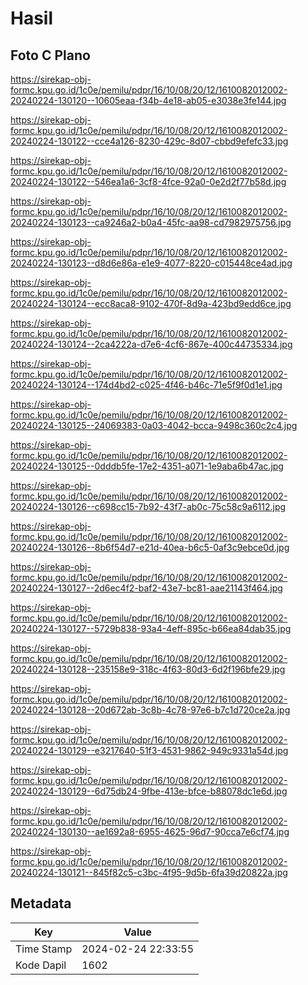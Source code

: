 # Hasil

## Foto C Plano

https://sirekap-obj-formc.kpu.go.id/1c0e/pemilu/pdpr/16/10/08/20/12/1610082012002-20240224-130120--10605eaa-f34b-4e18-ab05-e3038e3fe144.jpg

https://sirekap-obj-formc.kpu.go.id/1c0e/pemilu/pdpr/16/10/08/20/12/1610082012002-20240224-130122--cce4a126-8230-429c-8d07-cbbd9efefc33.jpg

https://sirekap-obj-formc.kpu.go.id/1c0e/pemilu/pdpr/16/10/08/20/12/1610082012002-20240224-130122--546ea1a6-3cf8-4fce-92a0-0e2d2f77b58d.jpg

https://sirekap-obj-formc.kpu.go.id/1c0e/pemilu/pdpr/16/10/08/20/12/1610082012002-20240224-130123--ca9246a2-b0a4-45fc-aa98-cd7982975756.jpg

https://sirekap-obj-formc.kpu.go.id/1c0e/pemilu/pdpr/16/10/08/20/12/1610082012002-20240224-130123--d8d6e86a-e1e9-4077-8220-c015448ce4ad.jpg

https://sirekap-obj-formc.kpu.go.id/1c0e/pemilu/pdpr/16/10/08/20/12/1610082012002-20240224-130124--ecc8aca8-9102-470f-8d9a-423bd9edd6ce.jpg

https://sirekap-obj-formc.kpu.go.id/1c0e/pemilu/pdpr/16/10/08/20/12/1610082012002-20240224-130124--2ca4222a-d7e6-4cf6-867e-400c44735334.jpg

https://sirekap-obj-formc.kpu.go.id/1c0e/pemilu/pdpr/16/10/08/20/12/1610082012002-20240224-130124--174d4bd2-c025-4f46-b46c-71e5f9f0d1e1.jpg

https://sirekap-obj-formc.kpu.go.id/1c0e/pemilu/pdpr/16/10/08/20/12/1610082012002-20240224-130125--24069383-0a03-4042-bcca-9498c360c2c4.jpg

https://sirekap-obj-formc.kpu.go.id/1c0e/pemilu/pdpr/16/10/08/20/12/1610082012002-20240224-130125--0dddb5fe-17e2-4351-a071-1e9aba6b47ac.jpg

https://sirekap-obj-formc.kpu.go.id/1c0e/pemilu/pdpr/16/10/08/20/12/1610082012002-20240224-130126--c698cc15-7b92-43f7-ab0c-75c58c9a6112.jpg

https://sirekap-obj-formc.kpu.go.id/1c0e/pemilu/pdpr/16/10/08/20/12/1610082012002-20240224-130126--8b6f54d7-e21d-40ea-b6c5-0af3c9ebce0d.jpg

https://sirekap-obj-formc.kpu.go.id/1c0e/pemilu/pdpr/16/10/08/20/12/1610082012002-20240224-130127--2d6ec4f2-baf2-43e7-bc81-aae21143f464.jpg

https://sirekap-obj-formc.kpu.go.id/1c0e/pemilu/pdpr/16/10/08/20/12/1610082012002-20240224-130127--5729b838-93a4-4eff-895c-b66ea84dab35.jpg

https://sirekap-obj-formc.kpu.go.id/1c0e/pemilu/pdpr/16/10/08/20/12/1610082012002-20240224-130128--235158e9-318c-4f63-80d3-6d2f196bfe29.jpg

https://sirekap-obj-formc.kpu.go.id/1c0e/pemilu/pdpr/16/10/08/20/12/1610082012002-20240224-130128--20d672ab-3c8b-4c78-97e6-b7c1d720ce2a.jpg

https://sirekap-obj-formc.kpu.go.id/1c0e/pemilu/pdpr/16/10/08/20/12/1610082012002-20240224-130129--e3217640-51f3-4531-9862-949c9331a54d.jpg

https://sirekap-obj-formc.kpu.go.id/1c0e/pemilu/pdpr/16/10/08/20/12/1610082012002-20240224-130129--6d75db24-9fbe-413e-bfce-b88078dc1e6d.jpg

https://sirekap-obj-formc.kpu.go.id/1c0e/pemilu/pdpr/16/10/08/20/12/1610082012002-20240224-130130--ae1692a8-6955-4625-96d7-90cca7e6cf74.jpg

https://sirekap-obj-formc.kpu.go.id/1c0e/pemilu/pdpr/16/10/08/20/12/1610082012002-20240224-130121--845f82c5-c3bc-4f95-9d5b-6fa39d20822a.jpg


## Metadata

| Key        | Value               |
| ---------- | ------------------- |
| Time Stamp | 2024-02-24 22:33:55 |
| Kode Dapil | 1602                |



